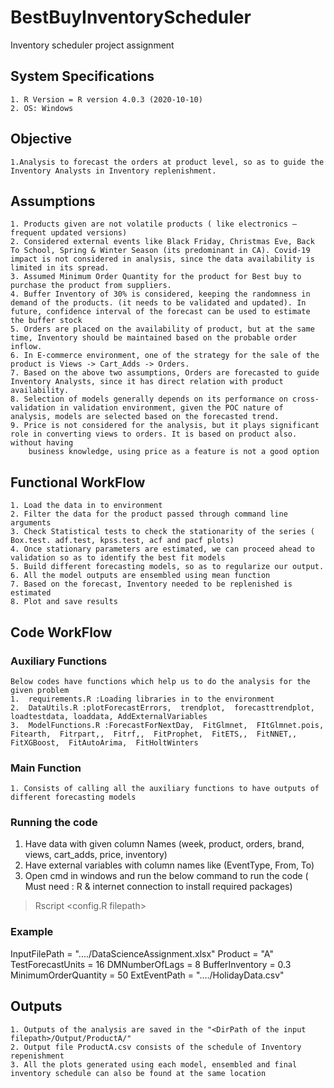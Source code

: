 # BestBuyInventoryScheduler
Inventory scheduler project assignment
## System Specifications
	1. R Version = R version 4.0.3 (2020-10-10)
	2. OS: Windows
## Objective
	1.Analysis to forecast the orders at product level, so as to guide the Inventory Analysts in Inventory replenishment.
## Assumptions
	1. Products given are not volatile products ( like electronics – frequent updated versions)
	2. Considered external events like Black Friday, Christmas Eve, Back To School, Spring & Winter Season (its predominant in CA). Covid-19 impact is not considered in analysis, since the data availability is limited in its spread.
	3. Assumed Minimum Order Quantity for the product for Best buy to purchase the product from suppliers.
	4. Buffer Inventory of 30% is considered, keeping the randomness in demand of the products. (it needs to be validated and updated). In future, confidence interval of the forecast can be used to estimate the buffer stock
	5. Orders are placed on the availability of product, but at the same time, Inventory should be maintained based on the probable order inflow.
	6. In E-commerce environment, one of the strategy for the sale of the product is Views -> Cart_Adds -> Orders. 
	7. Based on the above two assumptions, Orders are forecasted to guide Inventory Analysts, since it has direct relation with product availability.
	8. Selection of models generally depends on its performance on cross-validation in validation environment, given the POC nature of analysis, models are selected based on the forecasted trend.
	9. Price is not considered for the analysis, but it plays significant role in converting views to orders. It is based on product also. without having 
		business knowledge, using price as a feature is not a good option

## Functional WorkFlow
	1. Load the data in to environment
	2. Filter the data for the product passed through command line arguments
	3. Check Statistical tests to check the stationarity of the series ( Box.test. adf.test, kpss.test, acf and pacf plots)
	4. Once stationary parameters are estimated, we can proceed ahead to validation so as to identify the best fit models
	5. Build different forecasting models, so as to regularize our output.
	6. All the model outputs are ensembled using mean function
	7. Based on the forecast, Inventory needed to be replenished is estimated
	8. Plot and save results
## Code WorkFlow
### Auxiliary Functions
 	Below codes have functions which help us to do the analysis for the given problem
	1.  requirements.R :Loading libraries in to the environment
	2.  DataUtils.R :plotForecastErrors,  trendplot,  forecasttrendplot,  loadtestdata, loaddata, AddExternalVariables
  	3.  ModelFunctions.R :ForecastForNextDay,  FitGlmnet,  FItGlmnet.pois,  Fitearth,  Fitrpart,,  Fitrf,,  FitProphet,  FitETS,,  FitNNET,,  FitXGBoost,  FitAutoArima,  FitHoltWinters
### Main Function
	1. Consists of calling all the auxiliary functions to have outputs of different forecasting models
	
### Running the code
1. Have data with given column Names (week,	product,	orders,	brand,	views,	cart_adds,	price,	inventory)
2. Have external variables with column names like (EventType,	From,	To)
3. Open cmd in windows and run the below command to run the code ( Must need : R & internet connection to install required packages)

>Rscript <config.R filepath> <InputFilePath>   <TestForecastUnits>   <DMNumberOfLags> 	<BufferInventory> 	<MinimumOrderQuantity>  <ExternalEventpath>

### Example

  InputFilePath = "..../DataScienceAssignment.xlsx"
  Product = "A"
  TestForecastUnits = 16
  DMNumberOfLags = 8
  BufferInventory = 0.3
  MinimumOrderQuantity = 50
  ExtEventPath = "..../HolidayData.csv"

  
## Outputs
	1. Outputs of the analysis are saved in the "<DirPath of the input filepath>/Output/ProductA/"
	2. Output file ProductA.csv consists of the schedule of Inventory repenishment
	3. All the plots generated using each model, ensembled and final inventory schedule can also be found at the same location
